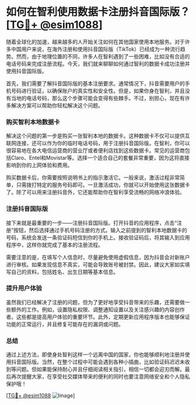 # 如何在智利使用数据卡注册抖音国际版？[[TG💪+ @esim1088](https://t.me/s/esim1088)]

随着全球化的加速，越来越多的人开始关注如何在其他国家使用本地服务。对于许多中国用户来说，在海外注册和使用抖音国际版（TikTok）已经成为一种流行趋势。然而，由于地理位置的不同，许多人在智利遇到了一些困难，比如没有合适的电话号码来完成注册流程。今天，我们就来聊聊如何通过智利的数据卡成功注册并使用抖音国际版。

首先，我们需要了解抖音国际版的基本注册要求。通常情况下，抖音需要用户的手机号码进行验证，以确保账户的真实性和安全性。但是，如果你身在智利，并且没有当地的电话号码，那么这个步骤可能会变得有些棘手。不过，别担心，现在有许多解决方案可以帮助你轻松解决这个问题。

### 购买智利本地数据卡

解决这个问题的第一步是购买一张智利本地的数据卡。这种数据卡不仅可以提供互联网连接，还可以作为你的临时电话号码，用于注册抖音国际版。在智利，你可以很容易地在各大电信运营商的营业厅或者便利店找到这些数据卡。常见的运营商包括Claro、Entel和Movistar等。选择一个适合自己的套餐非常重要，因为这将直接影响到你的上网体验和费用。

购买数据卡后，你需要按照说明书上的指示激活它。一般来说，激活过程非常简单，只需拨打特定的服务号码即可。一旦激活成功，你就可以开始使用这张数据卡了。除了可以用来注册抖音外，它还能帮助你在智利享受流畅的网络冲浪体验。

### 注册抖音国际版

接下来就是最重要的一步——注册抖音国际版。打开抖音的应用程序，点击“注册”按钮，然后选择通过手机号码注册的方式。输入之前提到的智利本地数据卡的号码，系统会发送一条验证码短信到你的手机上。接收验证码后，将其输入到应用程序中，这样你就完成了基本的注册流程。

需要注意的是，在填写个人信息时，尽量避免使用虚假信息，因为抖音会对新账户进行审核。如果发现信息不真实，可能会导致账号被封禁。因此，建议大家如实填写自己的资料，包括姓名、出生日期等基本信息。

### 提升用户体验

虽然我们已经解决了注册的问题，但为了更好地享受抖音带来的乐趣，还需要做一些额外的工作。例如，设置隐私权限、调整通知设置以及关注感兴趣的内容创作者。这些都是提高用户体验的重要环节。此外，定期更新应用程序版本也能够保证功能的正常运行，并且修复可能存在的漏洞或问题。

### 总结

通过上述方法，即使身处智利这样一个远离中国的国家，你也能够顺利地注册并使用抖音国际版。当然，在整个过程中可能会遇到各种小插曲，比如验证码迟迟未收到等问题。但如果能保持耐心并且仔细阅读相关指引，相信一切都会迎刃而解。最后再次提醒大家，在享受社交媒体带来的便利的同时也要注意网络安全和个人隐私保护哦！

[[TG💪+ @esim1088](https://t.me/s/esim1088) ![Image](https://i.postimg.cc/4NQfJmqS/Snipaste-2025-05-13-00-14-12.png)]